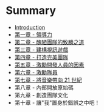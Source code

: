 # Summary

* [Introduction](README.md)
* [第一章 - 領導力](chapter1.md)
* [第二章 - 醜陋團隊的致勝之道](chapter2.md)
* [第三章 - 建構視訊遊戲](chapter3.md)
* [第四章 - 打造完美團隊](chapter4.md)
* [第五章 - 激勵開發人員的因素](chapter5.md)
* [第六章 - 激勵隊員](chapter6.md)
* [第七章 - 將音樂帶向 21 世紀](chapter7.md)
* 第八章 - 內部開放原始碼
* 第九章 - 創造團隊文化
* 第十章 - 讓"我"置身於錯誤之中吧！

